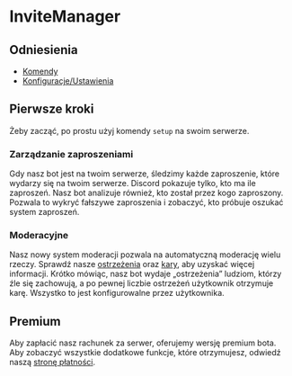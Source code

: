 # InviteManager

## Odniesienia

- [Komendy](/pl/reference/commands.md)
- [Konfiguracje/Ustawienia](/pl/reference/settings.md)

## Pierwsze kroki

Żeby zacząć, po prostu użyj komendy `setup` na swoim serwerze.

### Zarządzanie zaproszeniami

Gdy nasz bot jest na twoim serwerze, śledzimy każde zaproszenie, które wydarzy się na twoim serwerze. Discord pokazuje tylko, kto ma ile zaproszeń. Nasz bot analizuje również, kto został przez kogo zaproszony. Pozwala to wykryć fałszywe zaproszenia i zobaczyć, kto próbuje oszukać system zaproszeń.

### Moderacyjne

Nasz nowy system moderacji pozwala na automatyczną moderację wielu rzeczy. Sprawdź nasze [ostrzeżenia](/pl/modules/moderation/strikes.md) oraz [kary](/pl/modules/moderation/punishments.md), aby uzyskać więcej informacji. Krótko mówiąc, nasz bot wydaje „ostrzeżenia” ludziom, którzy źle się zachowują, a po pewnej liczbie ostrzeżeń użytkownik otrzymuje karę. Wszystko to jest konfigurowalne przez użytkownika.

## Premium

Aby zapłacić nasz rachunek za serwer, oferujemy wersję premium bota. Aby zobaczyć wszystkie dodatkowe funkcje, które otrzymujesz, odwiedź naszą [stronę płatności]().
